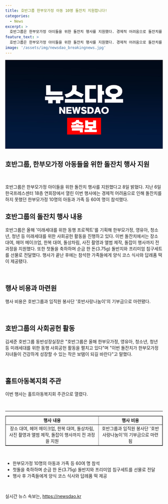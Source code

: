 ```yaml
---
title: 호반그룹 한부모가정 아동 10명 돌잔치 지원합니다!
categories:
  - News
excerpt: >
  호반그룹은 한부모가정 아이들을 위한 돌잔치 행사를 지원했다. 경제적 어려움으로 돌잔치를 하지 못한 10명의 한부모가정 아이들과 가족 등 60여 명이 참석했고, 호반그룹은 행사 전 과정을 지원했다. 순금 돌반지와 침구세트를 선물로 전달하고, 행사 후에는 식사와 답례품을 제공했다. 행사 비용은 호반그룹과 임직원 봉사단의 기부금으로 마련됐다. 호반그룹은 이번 돌잔치가 한부모가정 자녀들의 보탬이 되길 바란다고 전했다.
feature_text: >
  호반그룹은 한부모가정 아이들을 위한 돌잔치 행사를 지원했다. 경제적 어려움으로 돌잔치를 하지 못한 10명의 한부모가정 아이들과 가족 등 60여 명이 참석했고, 호반그룹은 행사 전 과정을 지원했다. 순금 돌반지와 침구세트를 선물로 전달하고, 행사 후에는 식사와 답례품을 제공했다. 행사 비용은 호반그룹과 임직원 봉사단의 기부금으로 마련됐다. 호반그룹은 이번 돌잔치가 한부모가정 자녀들의 보탬이 되길 바란다고 전했다.
image: '/assets/img/newsdao_breakingnews.jpg'
---
```


<p><img src="/assets/img/newsdao_breakingnews.jpg" alt="flaretime 속보" /></p>

<h2 data-ke-size="size26">호반그룹, 한부모가정 아동들을 위한 돌잔치 행사 지원</h2>

<p data-ke-size="size16">&nbsp;</p>

<p>호반그룹은 한부모가정 아이들을 위한 돌잔치 행사를 지원했다고 8일 밝혔다. 지난 6일 한국프레스센터 18층 연회장에서 열린 이번 행사에는 경제적 어려움으로 인해 돌잔치를 하지 못했던 한부모가정 10명의 아동과 가족 등 60여 명이 참석했다.</p>

<h2 data-ke-size="size24">호반그룹의 돌잔치 행사 내용</h2>

<p data-ke-size="size16">호반그룹은 올해 '미래세대를 위한 동행 프로젝트'를 기획해 한부모가정, 영유아, 청소년, 청년 등 미래세대를 위한 사회공헌 활동을 진행하고 있다. 이번 돌잔치에서는 장소 대여, 헤어 메이크업, 한복 대여, 돌상차림, 사진 촬영과 앨범 제작, 돌잡이 행사까지 전 과정을 지원했다. 또한 첫돌을 축하하며 순금 한 돈(3.75g) 돌반지와 프리미엄 침구세트를 선물로 전달했다. 행사가 끝난 후에는 참석한 가족들에게 양식 코스 식사와 답례품 떡이 제공됐다.</p>

<p data-ke-size="size16">&nbsp;</p>

<h2 data-ke-size="size24">행사 비용과 마련원</h2>

<p data-ke-size="size16">행사 비용은 호반그룹과 임직원 봉사단 '호반사랑나눔이'의 기부금으로 마련됐다.</p>

<p data-ke-size="size16">&nbsp;</p>

<h2 data-ke-size="size24">호반그룹의 사회공헌 활동</h2>

<p data-ke-size="size16">김세준 호반그룹 동반성장실장은 "호반그룹은 올해 한부모가정, 영유아, 청소년, 청년 등 미래세대를 위한 동행 사회공헌 활동을 펼치고 있다"며 "이번 돌잔치가 한부모가정 자녀들이 건강하게 성장할 수 있는 작은 보탬이 되길 바란다"고 말했다.</p>

<p data-ke-size="size16">&nbsp;</p>

<h2 data-ke-size="size24">홀트아동복지회 주관</h2>

<p data-ke-size="size16">이번 행사는 홀트아동복지회 주관으로 열렸다.</p>

<p data-ke-size="size16">&nbsp;</p>

<hr>

<table style="width: 100%;" border="1">
<tbody>
<tr>
<td style="text-align: center; height: 17px;"><b>행사 내용</b></td>
<td style="text-align: center; height: 17px;"><b>행사 비용</b></td>
</tr>
<tr>
<td style="text-align: center; height: 17px;">장소 대여, 헤어 메이크업, 한복 대여, 돌상차림, 사진 촬영과 앨범 제작, 돌잡이 행사까지 전 과정을 지원</td>
<td style="text-align: center; height: 17px;">호반그룹과 임직원 봉사단 '호반사랑나눔이'의 기부금으로 마련됨</td>
</tr>
</tbody>
</table>

<p data-ke-size="size16">&nbsp;</p>

<ul>
<li>한부모가정 10명의 아동과 가족 등 60여 명 참석</li>
<li>첫돌을 축하하며 순금 한 돈(3.75g) 돌반지와 프리미엄 침구세트를 선물로 전달</li>
<li>행사 후 가족들에게 양식 코스 식사와 답례품 떡 제공</li>
</ul>

<p data-ke-size="size16">&nbsp;</p>
실시간 뉴스 속보는, <a href="https://newsdao.kr" rel="dofollow">https://newsdao.kr</a>


